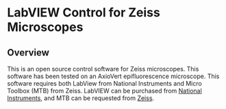 # LabVIEW Control for Zeiss Microscopes
## Overview
This is an open source control software for Zeiss microscopes. This software has been tested on an AxioVert epifluorescence microscope. This software requires both LabView from National Instruments and Micro Toolbox (MTB) from Zeiss. LabVIEW can be purchased from [National Instruments](https://www.ni.com/en-us/shop/labview.html), and MTB can be requested from [Zeiss](https://www.zeiss.com/microscopy/us/downloads/micro-toolbox-mtb-.html).
